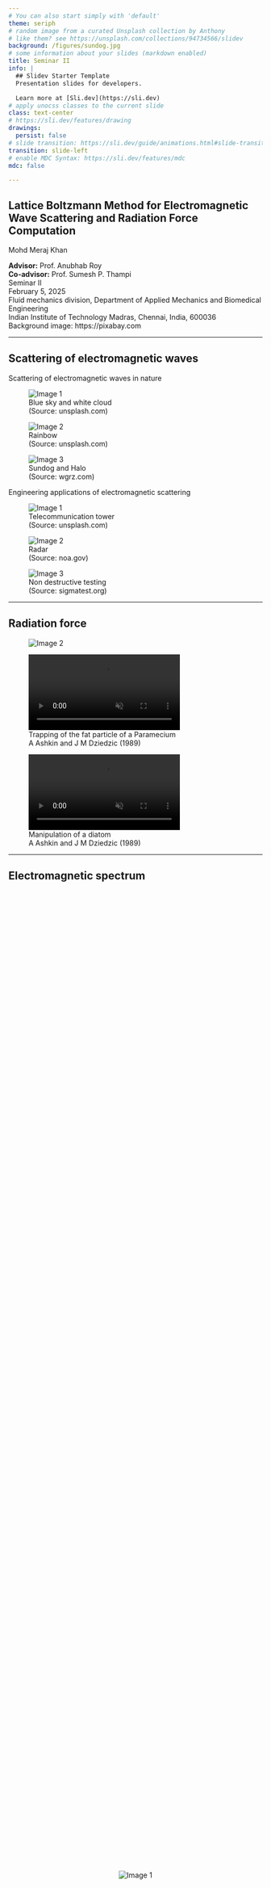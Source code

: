 ```yaml
---
# You can also start simply with 'default'
theme: seriph
# random image from a curated Unsplash collection by Anthony
# like them? see https://unsplash.com/collections/94734566/slidev
background: /figures/sundog.jpg
# some information about your slides (markdown enabled)
title: Seminar II
info: |
  ## Slidev Starter Template
  Presentation slides for developers.

  Learn more at [Sli.dev](https://sli.dev)
# apply unocss classes to the current slide
class: text-center
# https://sli.dev/features/drawing
drawings:
  persist: false
# slide transition: https://sli.dev/guide/animations.html#slide-transitions
transition: slide-left
# enable MDC Syntax: https://sli.dev/features/mdc
mdc: false

---
```


## Lattice Boltzmann Method for Electromagnetic Wave Scattering and Radiation Force Computation

Mohd Meraj Khan

<div class="text-3.5 mt-10">
  <b>Advisor:</b> Prof. Anubhab Roy <br>
  <b>Co-advisor:</b> Prof. Sumesh P. Thampi
</div>

<div class="mt-5 py-1" >
  Seminar II <br>
  February 5, 2025
</div>

<div class="flex items-center justify-center mt-10">
  <img src="/figures/IITM_Logo.png" alt="" class="h-20 w-20">
</div>

<div class="text-3 mt-10">
  Fluid mechanics division, Department of Applied Mechanics and Biomedical Engineering <br>
  Indian Institute of Technology Madras, Chennai, India, 600036
</div>


<div class="abs-br m-1.5 text-2">
  Background image: https://pixabay.com
</div>

<!--
The last comment block of each slide will be treated as slide notes. It will be visible and editable in Presenter Mode along with the slide. [Read more in the docs](https://sli.dev/guide/syntax.html#notes)
-->

---

## Scattering of electromagnetic waves


<div v-click="1" class="text-center mt-5">
Scattering of electromagnetic waves in nature
</div>


<div v-click="1" class="grid grid-cols-3 gap-15 mt-3">
  <figure class="text-center">
    <img src="/figures/scattering/sky_unsplash.jpg" alt="Image 1" class="w-full h-auto">
    <figcaption class="text-3 mt-2">
      Blue sky and white cloud
      <div class="text-2">(Source: unsplash.com)</div>
    </figcaption>
  </figure>
  
  <figure class="text-center">
    <img src="/figures/scattering/rainbow_unsplash.jpg" alt="Image 2" class="w-full h-auto">
    <figcaption class="text-3 mt-2">
      Rainbow
      <div class="text-2">(Source: unsplash.com)</div>
    </figcaption>
  </figure>
  
  <figure class="text-center">
    <img src="/figures/scattering/halo_wgrz.com.png" alt="Image 3" class="w-full h-auto">
    <figcaption class="text-3 mt-2">
      Sundog and Halo
      <div class="text-2">(Source: wgrz.com)</div>
    </figcaption>
  </figure>
  
</div>


<div v-click="2" class="text-center mt-5">
Engineering applications of electromagnetic scattering
</div>


<div v-click="2" class="grid grid-cols-3 gap-15 mt-3">
  <figure class="text-center">
    <img src="/figures/scattering/tower_unsplash.jpg" alt="Image 1" class="w-full h-auto">
    <figcaption class="text-3 mt-2">
      Telecommunication tower
      <div class="text-2">(Source: unsplash.com)</div>
    </figcaption>
  </figure>
  
  <figure class="text-center">
    <img src="/figures/scattering/radar_noaa.gov.jpg" alt="Image 2" class="w-full h-auto">
    <figcaption class="text-3 mt-2">
      Radar
      <div class="text-2">(Source: noa.gov)</div>
    </figcaption>
  </figure>
  
  <figure class="text-center">
    <img src="/figures/scattering/NDT_sigmatest.org.jpg" alt="Image 3" class="w-full h-auto">
    <figcaption class="text-3 mt-2">
      Non destructive testing
      <div class="text-2">(Source: sigmatest.org)</div>
    </figcaption>
  </figure>
  
</div>


---

## Radiation force


<v-drag pos="852,15,94,_">
<figure class="text-center">
  <img src="/figures/rad_force/paramecium.png" alt="Image 2" class="w-full h-auto">
</figure>
</v-drag>



<!-- <div class="relative w-full mt-0"> -->

<!-- <div v-click.hide="3" class="absolute grid grid-cols-2 gap-15 mt-3 place-items-center transition-opacity duration-100 opacity-100">
  <figure v-click="1"  class="text-center">
    <img src="/figures/rad_force/comet_tail_forbes.com.gif" alt="Image 1" class="w-full h-auto">
    <figcaption class="text-3 mt-2">
      Comet tail
      <div class="text-2">(Source: forbes.com)</div>
    </figcaption>
  </figure>
  
  <figure v-click="2"  class="text-center">
    <img src="/figures/rad_force/IKAROS_solar_sail_wikimedia.jpg" alt="Image 2" class="w-full h-auto">
    <figcaption class="text-3 mt-2">
      IKAROS solar sail
      <div class="text-2">(Source: wikimedia.org)</div>
    </figcaption>
  </figure>
</div> -->




<div class=" grid grid-cols-2 gap-15 mt-15">
  <figure class="text-center">
    <video autoplay loop muted class="w-full h-auto">
      <source src="/figures/rad_force/Particl_Trapping_Nobel_2018.mp4" type="video/mp4">
      Your browser does not support the video tag.
    </video>
    <figcaption class="text-3 mt-2">
      Trapping of the fat particle of a Paramecium
      <div class="text-2"> A Ashkin and J M Dziedzic (1989)</div>
    </figcaption>
  </figure>
  
  <figure class="text-center">
    <video autoplay loop muted class="w-full h-auto">
      <source src="/figures/rad_force/Particl_Manipulation_Nobel_2018.mp4" type="video/mp4">
      Your browser does not support the video tag.
    </video>
    <figcaption class="text-3 mt-2">
      Manipulation of a diatom
      <div class="text-2"> A Ashkin and J M Dziedzic (1989)</div>
    </figcaption>
  </figure>
</div>

<!--
</div>
-->

---





## Electromagnetic spectrum

<div style="height: 100%; display: flex; align-items: center; justify-content: center;">
    <img src="/figures/EM_Spectrum_Properties_edit.svg" alt="Image 1" style="max-height: 100%; width: auto;">
</div>


<div class="abs-br m-1 text-2">
  Image source: wikipedia
</div>

---
layout: default
---

## Scattering regimes

<div style="display: flex; justify-content: center; text-align: center;">
    <img src="/figures/scattering_Schematic.svg" alt="Image 1">
</div>


<div class="grid grid-cols-3 gap-4 items-center">

<div v-click style="display: flex; flex-direction: column; justify-content: center; align-items: center; text-align: center;">

$$ \frac{a}{\lambda} \ll 1$$
<span>Rayleigh regime</span>
</div>


<div v-click style="display: flex; flex-direction: column; justify-content: center; align-items: center; text-align: center;">

$$ \frac{a}{\lambda} \sim 1$$
<span>Mie regime</span>
</div>

<div v-click style="display: flex; flex-direction: column; justify-content: center; align-items: center; text-align: center;">

$$ \frac{a}{\lambda} \gg 1$$
<span>Geometric optics regime</span>
</div>
</div>

---

# 

---
layout: two-cols
layoutClass: gap-16
---

## Governing equations



<div h-3 />



<div v-click>
Maxwell's equations in matter
$$
\begin{aligned}
\nabla \cdot \vec{D} &= \rho \\[1.0em]
\nabla \cdot \vec{B} &= 0 \\[1.0em]
\nabla \times \vec{E} &= -\frac{\partial\vec{B}}{\partial t} \\[1.0em]
\nabla \times \vec{H} &= \vec{J} + \frac{\partial\vec{D}}{\partial t}
\end{aligned}
$$
</div>

<div h-5 />

<div v-click>
For linear media
$$
\vec{E} = \frac{\vec{D}}{\varepsilon}  \hspace{10pt} \textcolor{gray}{and} \hspace{10pt} \vec{H} = \frac{\vec{B}}{\mu} 
$$

</div>


::right::



<div v-click class="mt-17">
Boundary conditions at the interface of two media
$$
\begin{aligned}
\hat{n} \cdot ( \vec{D}_{2} - \vec{D}_{1} ) &= \sigma \\[1.0em]
\hat{n} \times ( \vec{E}_{2} - \vec{E}_{1} ) &= 0 \\[1.0em]
\hat{n} \cdot \left( B_{2} -  B_{1} \right) &= 0 \\[1.0em]
\hat{n} \times ( \vec{H_2} - \vec{H_1}) &= \vec{K} \\[1.0em]
\end{aligned}
$$

</div>




---
layout: two-cols-header
layoutClass: gap-10
---

## Lattice Boltzmann method

::left::

<div class="mt-0">
  <img src="/figures/LBM_scale.png" alt="Image 1" class="h-auto">
</div>





::right::

<div v-click="1" class="mt-0 text-3">
Distribution function (Particle population)
$$
f (\vec{x}, \vec{c}, t)
$$
</div>


<div v-click="2" class="mt-0 text-3">
Lattice Boltzmann equation
$$
\begin{aligned}
f_i (\vec{x} + \vec{c}_i \Delta t, t + \Delta t) &= f_i (\vec{x}, t) + \Omega_i (\vec{x}, t) \\[1.0em]
\end{aligned}
$$
</div>


<div v-click="4" class="mt-0 text-3">
$$
\begin{aligned}
\Omega_i (\vec{x}, t) &= - \frac{f_i (\vec{x}, t) - f_i^{eq} (\vec{x}, t)}{\tau} \Delta t \\[1.0em]
\end{aligned}
$$
</div>


<div v-click="5" class="mt-0 text-3">
$$
\begin{aligned}
f_i (\vec{x} + \vec{c}_i \Delta t, t + \Delta t) &= \left( 1 - \frac{\Delta t}{\tau} \right) f_i (\vec{x}, t) + \frac{\Delta t}{\tau} f_i^{eq} (\vec{x}, t)  \\[1.0em]
\end{aligned}
$$
</div>

<div v-click="6" class="mt-0 text-3">
Macroscopic quantity
$$
\Sigma_{i} f_i (\vec{x}, t)
$$
</div>




<v-drag v-click="3" pos="824,165,117,_">
  <div text-center text-3 border border-main rounded>
    Collision operator
  </div>
</v-drag>


<v-drag-arrow v-click="3" pos="854,189,-34,31" op70 />


<v-drag v-click="4" v-click.hide="5" pos="647,337,164,_">
  <div text-center text-3 border border-main rounded>
    BGK collision operator
  </div>
</v-drag>




<div class="abs-br m-1 text-2">
  Timm Kruger (2017)
</div>

---
layout: two-cols-header
layoutClass: gap-10
---

## Lattice Boltzmann method


::left::

<div class="flex justify-between items-center">
  <div class="text-center mr-5 ml-9">
    Post collision
  </div>
  <div class="text-center ml-5 mr-9">
    Pre collision
  </div>
</div>


<figure class="text-center item-center my-5">
  <img src="/figures/LBM_Kruger.png" alt="Image 1" class="h-auto">
</figure>



<v-drag pos="6,395,282,_">
<div v-click="1" class="text-3 text-left">
$$
f_i^* (\vec{x}, t) = f_i (\vec{x}, t) + \frac{\Delta t}{\tau} \left[f_i^{eq} (\vec{x}, t) - f_i (\vec{x}, t) \right]
$$
</div>
</v-drag>

<v-drag pos="306,369,198,_">
<div v-click="2"  class="text-3 text-left">
$$
f_i (\vec{x} + \vec{c}_i \Delta t, t + \Delta t) = f_i^* (\vec{x}, t)
$$
</div>
</v-drag>



<div class="abs-bl m-1 text-2">
  Timm Kruger (2017)
</div>


::right::

  
<figure v-click="3" class="text-center item-center">
  <video autoplay loop muted class="w-full h-auto">
    <source src="/figures/rad_force/lattice_boltzmann.mp4" type="video/mp4">
    Your browser does not support the video tag.
  </video>
</figure>

---
layout: two-cols-header
layoutClass: gap-10
---

## Lattice Boltzmann method for electrodynamics

::left::





<div v-click class="text-3">
Lattice Boltzmann equation
$$
\begin{aligned}
\vec{e}_{i}(\vec{x} + \vec{c}_i\Delta t, t + \Delta t) = \left(1 - \frac{\Delta t}{\tau} \right) \vec{e}_{i}(\vec{x} ,t) + \frac{\Delta t}{\tau} \vec{e}_{i}^{eq}(\vec{x} ,t) \\[1.0em]
\vec{h}_{i}(\vec{x} + \vec{c}_i\Delta t, t + \Delta t) = \left(1 - \frac{\Delta t}{\tau} \right) \vec{h}_{i}(\vec{x} ,t) + \frac{\Delta t}{\tau} \vec{h}_{i}^{eq}(\vec{x} ,t)
\end{aligned}
$$
</div>

<div h-5 />

<div v-click class="text-3">
$$
\Delta t = 1 \hspace{10pt} \textcolor{grey}{and} \hspace{10pt} \tau = \frac{1}{2}
$$

</div>

<div h-5 />

<div v-click class="text-3">
$$
\begin{aligned}
\vec{e}_{i}(\vec{x} + \vec{c}_i, t + 1) =  2 \vec{e}_{i}^{eq}(\vec{x} ,t) - \vec{e}_{i}(\vec{x} ,t) \\[1.0em]
\vec{h}_{i}(\vec{x} + \vec{c}_i, t + 1) =  2 \vec{h}_{i}^{eq}(\vec{x} ,t) - \vec{h}_{i}(\vec{x} ,t)
\end{aligned}
$$
</div>


<div v-click class="mt-1 text-3">
Macroscopic fields
$$
\begin{aligned}
\vec{E} (\vec{x}, t) = \frac{\sum_i \vec{e_i}  (\vec{x}, t)}{\varepsilon_r} \hspace{10pt} \textcolor{grey}{and} \hspace{10pt} \vec{H} (\vec{x}, t) =  \frac{\sum_i \vec{h_i}  (\vec{x}, t)}{\mu_r}   
\end{aligned}
$$

</div>


::right::



<div v-click class="mt-1 text-3">
Equilibrium distribution functions
$$
\begin{aligned}
\vec{e}_i^{eq} = 
    \begin{cases}
      \frac{1}{6}\Big(\vec{E} -   \vec{c}_i \times \vec{H} \Big) & \text{if $i \neq 0$}\\
      (\varepsilon_{r} - 1 ) \vec{E} & \text{if $i = 0$}
    \end{cases} \\[2.0em]
\vec{h}_i^{eq} = 
    \begin{cases}
      \frac{1}{6}\Big(\vec{H} +  \vec{c}_i \times \vec{E} \Big) & \text{if $i \neq 0$}\\
      (\mu_{r} - 1 ) \vec{H} & \text{if $i = 0$}
    \end{cases}  
\end{aligned}
$$

</div>



<div v-click class="mt-1 text-3">
Chapman-Enskog expansion
$$
\begin{aligned}
\nabla \times \vec{E} = - 3 \mu_r \frac{\partial \vec{H}}{\partial t} \hspace{10pt} \textcolor{grey}{and} \hspace{10pt}
\nabla \times \vec{H} =  3 \varepsilon_r \frac{\partial \vec{E}}{\partial t}  
\end{aligned}
$$

</div>


<div v-click class="mt-1 text-3">
Initilization
$$
\begin{aligned}
\nabla \cdot \vec{E} = 0 \hspace{10pt} \textcolor{grey}{and} \hspace{10pt} \nabla \cdot \vec{H} =  0 
\end{aligned}
$$

</div>


<div v-click class="mt-1 text-3">
Wave velocity
$$
\begin{aligned}
v = \frac{1}{3 \sqrt{\mu_r \varepsilon_r}}
\end{aligned}
$$

</div>




<div class="abs-bl m-1 text-2">
  Hauser and Verhey (2017)
</div>

---


## Research objectives



<div class="flex flex-col items-start justify-center h-3/4 text-5 space-y-3">
  <div class="opacity-100">
    1. Explore the Lattice Boltzmann Method (LBM) for scattering of electromagnetic (EM) waves and radiation force calculations on 2D curved geometries.
  </div>
  
  <div class="opacity-100">
    2. Establish the LBM as a numerical method for scattering of EM waves.
  </div>

  <div class="opacity-100">
    3. Investigate the LBM for composite materials and determine the radiation force on composite cylinders.
  </div>
</div>


---


## Research focus



<div class="flex flex-col items-start justify-center h-3/4 text-5 space-y-3">
  <div class="opacity-100">
    1. Explore the Lattice Boltzmann Method (LBM) for scattering of electromagnetic (EM) waves and radiation force calculations on 2D curved geometries.
  </div>
  
  <div class="opacity-20">
    2. Establish the LBM as a numerical method for scattering of EM waves.
  </div>

  <div class="opacity-20">
    3. Investigate the LBM for composite materials and determine the radiation force on composite cylinders.
  </div>
</div>


---

## Circular conducting cylinder

Scattering width and radiation force


<div class="grid grid-cols-3 place-items-center gap-3 mt-3">
  <figure class="text-center">
    <img src="/figures/JAP/PEC_Es_2D_2_column.svg" alt="Image 1" class="w-full h-auto">
  </figure>
  
  <figure v-click="1"  class="text-center">
    <img src="/figures/JAP/RCS_PEC.svg" alt="Image 2" class="w-full h-auto">
  </figure>
  
  <figure v-click="2"  class="text-center">
    <img src="/figures/JAP/FxPEC.svg" alt="Image 3" class="w-full h-auto">
  </figure>
  
</div>


<v-drag pos="661,102,129,_">
<div v-click="1"  class="text-3 text-left">
$$
\sigma = \lim_{r \to \infty} 2 \pi r \frac{| \vec{E}^S|^2}{| \vec{E}^I|^2}
$$
</div>
</v-drag>


<v-drag pos="629,412,355,_">
<div v-click="2"  class="text-3 text-left">
$$
\langle \mathbb{T} \rangle = \frac{1}{2} \Re \left[ \varepsilon_0  {\bf E}  {\bf E}^* + \mu_0 {\bf H}  {\bf H}^*- \frac{1}{2}  \left( \varepsilon_0 |{\bf E}|^2 + \mu_0 |{\bf H}|^2 \right) \mathbb{I} \right]
$$
</div>
</v-drag>


<v-drag pos="715,468,184,_">
<div v-click="2"  class="text-3 text-left">
$$
\langle {\bf F} \rangle = \oint \langle \mathbb{T} \rangle \cdot  {\bf \hat{n}} dl
$$
</div>
</v-drag>

<div class="abs-bl m-1 text-2">
  C.A. Balanis (2012), M.I. Mishchenko and L. D. Travis (2002)
</div>




---

## Corrugated elliptical conducting cylinder

<div class="flex flex-col gap-10 place-items-center">
  <figure class="text-center mt-5">
    <img src="/figures/JAP/corrugatedSnap.svg" alt="Image 1" class="w-auto h-auto">
  </figure>

  <figure class="text-center">
    <img src="/figures/JAP/corrugatedPEC.svg" alt="Image 2" class="w-3/4 h-auto">
  </figure>
</div>


<v-drag pos="581,440,105,_">
  <div text-center text-3 border border-main rounded>
    F.G. Mitri (2019)
  </div>
</v-drag>

---

## Circular dielectric cylinder

Scattering width

<div class="text-center">
Fixed dielectric constant
</div>


<div class="grid grid-cols-3 gap-3 mt-0">
  <figure class="text-center">
    <img src="/figures/JAP/RCS_Rayleigh_er_2.svg" alt="Image 1" class="w-full h-auto">
  </figure>
  
  <figure class="text-center">
    <img src="/figures/JAP/RCS_Mie_er_2.svg" alt="Image 2" class="w-full h-auto">
  </figure>
  
  <figure class="text-center">
    <img src="/figures/JAP/RCS_GO_er_2.svg" alt="Image 3" class="w-full h-auto">
  </figure>
  
</div>


<div v-click="1" class="text-center mt-5">
Fixed size
</div>


<div v-click="1" class="grid grid-cols-2 gap-3 mt-3 place-items-center">
  <figure class="text-center">
    <img src="/figures/JAP/BRCS_ratio_0.5.svg" alt="Image 1" class="w-7/8 h-auto">
  </figure>
  
  <figure class="text-center">
    <img src="/figures/JAP/MRCS_ratio_0.5.svg" alt="Image 2" class="w-7/8 h-auto">
  </figure>
  
</div>



<v-drag pos="673,27,315,_">
  <figure class="text-center">
    <img src="/figures/JAP/legend.png" alt="Image 1" class="w-7/8 h-auto">
  </figure>
</v-drag>

---

Radiation force

<div class="grid grid-cols-3 gap-6">
  <figure v-click class="text-center">
    <img src="/figures/FxDielRayleigh.svg" alt="Image 1" class="w-full h-auto">
    <figcaption class="text-3 mt-2">
      Rayleigh regime
    </figcaption>
  </figure>
  
  <figure v-click class="text-center">
    <img src="/figures/FxDielMie.svg" alt="Image 2" class="w-full h-auto">
    <figcaption class="text-3 mt-2">
      Mie regime
    </figcaption>
  </figure>
  
  <figure v-click class="text-center">
    <img src="/figures/FxDielGO.svg" alt="Image 3" class="w-full h-auto">
    <figcaption class="text-3 mt-2">
      Geometrical optics regime
    </figcaption>
  </figure>
  
</div>


<div v-click class="text-3 mt-10">

| $a / \lambda$  | $\varepsilon_r$ | $a / \Delta x$ | $\lambda / \Delta x$ (within scatterer) | Time (seconds) | $\%$ Error |
|:--------------:|:---------------:|:--------------:|:---------------------------------------:|:--------------:|:----------:|
| 1.0            | 2               | 15             | <span v-mark.circle.red="5">10</span> | 0.98           | <span v-mark.circle.red="6">4.33</span> |
| 1.0            | 4               | 20             | <span v-mark.circle.red="5">10</span> | 2.53           | <span v-mark.circle.red="6">3.20</span> |
| 0.9            | 9               | 30             | <span v-mark.circle.red="5">11</span> | 10.41          | <span v-mark.circle.red="6">5.19</span> |

</div>

---

Resonance peak


<div class="grid grid-cols-3 gap-6">
  <figure class="text-center">
    <img src="/figures/FxMie_er4.svg" alt="Image 1" class="w-full h-auto">
  </figure>
  
  <figure v-click="1" class="text-center">
    <img src="/figures/Fx_Mie_err.svg" alt="Image 2" class="w-full h-auto">
  </figure>
  
  <figure v-click="2" class="text-center">
    <img src="/figures/Fx_Mie_peaks_0.95.svg" alt="Image 3" class="w-full h-auto">
  </figure>
  
</div>




<div v-click="3" class="relative w-full mt-10">
 
  <div v-click="3" v-click.hide="4" class="absolute inset-0 grid grid-cols-3 gap-6 place-items-center transition-opacity duration-500 opacity-100">
    <figure class="text-center">
      <img src="/figures/trac91_er_4_avg.svg" alt="Image 1" class="w-full h-auto">
    </figure>
    <figure class="text-center">
      <img src="/figures/trac93_er_4_avg.svg" alt="Image 2" class="w-full h-auto">
    </figure>
    <figure class="text-center">
      <img src="/figures/trac95_er_4_avg.svg" alt="Image 3" class="w-full h-auto">
    </figure>
  </div>

  <!-- Second group of images -->
  <div v-click="4" class="absolute inset-0 grid grid-cols-2 gap-6 place-items-center transition-opacity duration-500 opacity-100">
    <figure class="text-center">
      <img src="/figures/MA_er_4.0.svg" alt="Image 4" class="w-full h-auto">
    </figure>
    <figure class="text-center">
      <img src="/figures/energy_er_4.0.svg" alt="Image 5" class="w-full h-auto">
    </figure>
  </div>
</div>


---

## Sharp edged scatterer


<div class="grid grid-cols-3 gap-0 place-items-center text-center mt-0">

  <figure class="text-center self-end">
    <img src="/figures/hexagonalEzTot.svg" alt="Image 1" class="w-full h-auto">
  </figure>
  
  <figure v-click class="text-center self-end">
    <img src="/figures/FxHexagon.svg" alt="Image 2" class="w-full h-auto">
  </figure>
  
  <figure v-click class="text-center self-end">
    <img src="/figures/UHexagon.svg" alt="Image 3" class="w-full h-auto">
  </figure>
  
</div>




<v-drag pos="210,336,591,_">
<div v-click class="text-2 mt-0">

| Code       | Number of Threads | Time (minutes) |
|:-----------:|:-----------------:|:---------------:|
| Sequential | -                 | 1.42           |
| Parallel   | 1                 | 1.67           |
| Parallel   | 2                 | 0.90           |
| Parallel   | 3                 | 0.71           |
| Parallel   | 4                 | 0.63           |

</div>
</v-drag>

---


## Multiple scatterers




<div class="grid grid-cols-3 gap-1 place-items-center text-center mt-20">

  <figure v-click class="text-center self-end">
    <img src="/figures/PEC_Multi_Particles.svg" alt="Image 1" class="w-full h-auto">
    <figcaption class="text-3">
      Perfect electric conductor
    </figcaption>
  </figure>
  
  <figure v-click class="text-center self-end">
    <img src="/figures/er5_Multi_Particles.svg" alt="Image 2" class="w-full h-auto">
    <figcaption class="text-3">
      Dielectric
    </figcaption>
  </figure>
  
  <figure v-click class="text-center self-end">
    <img src="/figures/MA_energy_multi_particles.svg" alt="Image 3" class="w-full h-auto">
    <figcaption class="text-3 mt-5">
      Energy
    </figcaption>
  </figure>
  
</div>

---

## Research objectives



<div class="flex flex-col items-start justify-center h-3/4 text-5 space-y-3">
  <div class="opacity-20">
    1. Explore the Lattice Boltzmann Method (LBM) for scattering of electromagnetic (EM) waves and radiation force calculations on 2D curved geometries.
  </div>
  
  <div class="opacity-100">
    2. Establish the LBM as a numerical method for scattering of EM waves.
  </div>

  <div class="opacity-20">
    3. Investigate the LBM for composite materials and determine the radiation force on composite cylinders.
  </div>
</div>


---

## Normal incidence at a plane wall (1 D)

<div v-click="1" class="text-center text-4 mb-1 mt-5">
  Permeability of the wall is fixed
</div>

<div v-click="1" class="grid grid-cols-2 gap-10 place-items-center">
  <figure class="text-center">
    <img src="/figures/JCP/Normal_Inc_E_er_20.svg" alt="Image 1" class="w-auto h-auto">
  </figure>
  
  <figure class="text-center">
    <img src="/figures/JCP/Normal_Inc_H_er_20.svg" alt="Image 2" class="w-auto h-auto">
  </figure>
</div>

<div v-click="2" class="text-center text-4 mt-2 mb-1">
  Permittivity of the wall is fixed
</div>

<div v-click="2" class="grid grid-cols-2 gap-10 place-items-center mt-1">
  <figure class="text-center">
    <img src="/figures/JCP/Normal_Inc_E_mur_20.svg" alt="Image 3" class="w-auto h-auto">
  </figure>
  
  <figure class="text-center">
    <img src="/figures/JCP/Normal_Inc_H_mur_20.svg" alt="Image 4" class="w-auto h-auto">
  </figure>
</div>


<v-drag pos="800,39,92,_">
<div v-click="1"  class="text-3 text-left">
$$
\lambda / \Delta x  = 20
$$
</div>
</v-drag>

---

## Circular cylinder of infinite length (2 D)

<div v-click="1" class="text-center text-4 mb-1 mt-5">
  Perfect electric conductor
</div>

<div v-click="1" class="grid grid-cols-3 gap-1 place-items-center mb-5">
  <figure class="text-center">
    <img src="/figures/JCP/RCS_PEC_Rayleigh.svg" alt="Image 1" class="w-7/8 h-auto">
  </figure>
  
  <figure class="text-center">
    <img src="/figures/JCP/RCS_PEC_Mie.svg" alt="Image 2" class="w-7/8 h-auto">
  </figure>

  <figure class="text-center">
    <img src="/figures/JCP/RCS_PEC_GO.svg" alt="Image 3" class="w-7/8 h-auto">
  </figure>
</div>



<div v-click="2" class="text-center text-4 mt-1 mb-1">
  Dielectric of dielectric constant
</div>

<div v-click="2" class="grid grid-cols-3 gap-1 place-items-center">
  <figure class="text-center">
    <img src="/figures/JCP/RCS_polar_er_2_0.1.svg" alt="Image 4" class="w-7/8 h-auto">
  </figure>
  
  <figure class="text-center">
    <img src="/figures/JCP/RCS_polar_er_2_1.0.svg" alt="Image 5" class="w-7/8 h-auto">
  </figure>

  <figure class="text-center">
    <img src="/figures/JCP/RCS_polar_er_2_10.0.svg" alt="Image 6" class="w-7/8 h-auto">
  </figure>
</div>


<v-drag pos="608,310,55,_">
<div v-click="2"  class="text-4 text-left">
$$
\varepsilon_r = 2
$$
</div>
</v-drag>


<v-drag pos="36,461,55,_">
<div v-click="2"  class="text-3 text-left">
$$
\frac{a}{\lambda} = \frac{1}{10}
$$
</div>
</v-drag>

<v-drag pos="327,455,55,_">
<div v-click="2"  class="text-3 text-left">
$$
\frac{a}{\lambda} = 1
$$
</div>
</v-drag>


<v-drag pos="624,467,55,_">
<div v-click="2"  class="text-3 text-left">
$$
\frac{a}{\lambda} = 10
$$
</div>
</v-drag>


<v-drag pos="723,33,228,_">
<div v-click="3"  class="text-3 text-left">
$$
\lambda_{inc} / \Delta x = 50
$$
</div>
</v-drag>



<v-drag pos="11,316,69,_">
<div v-click="3"  class="text-3 text-left">
$$
L/a = 20
$$
</div>
</v-drag>


<v-drag pos="259,312,95,_">
<div v-click="3"  class="text-3 text-left">
$$
L/a = 10
$$
</div>
</v-drag>


<v-drag pos="875,304,72,_">
<div v-click="3"  class="text-3 text-left">
$$
L/a = 4
$$
</div>
</v-drag>

<v-drag-arrow v-click="3" pos="909,357,-45,61"  op70 />

<v-drag-arrow v-click="3" pos="911,315,-57,-42" op70 />

<v-drag-arrow v-click="3" pos="312,356,71,44" op70 />

<v-drag-arrow v-click="3" pos="317,328,65,-59" op70 />

<v-drag-arrow v-click="3" pos="55,363,47,35" op70 />

<v-drag-arrow v-click="3" pos="56,331,49,-42" op70 />

---

Dielectric for $a / \lambda = 1$



<div v-click="1" class="grid grid-cols-2 gap-10 place-items-center mt-10">
  <figure class="text-center">
    <img src="/figures/JCP/RCS_er_2_1.svg" alt="Image 1" class="w-auto h-auto">
  </figure>
  
  <figure class="text-center">
    <img src="/figures/JCP/RCS_er_5_1.svg" alt="Image 2" class="w-auto h-auto">
  </figure>
</div>



<div v-click="1" class="grid grid-cols-2 gap-10 place-items-center mt-10">
  <figure class="text-center">
    <img src="/figures/JCP/RCS_er_10_1.svg" alt="Image 3" class="w-auto h-auto">
  </figure>
  
  <figure class="text-center">
    <img src="/figures/JCP/RCS_er_20_1.svg" alt="Image 4" class="w-auto h-auto">
  </figure>
</div>



<v-drag pos="264,76,55,_">
<div v-click="1"  class="text-3 text-left">
$$
\varepsilon_r = 2
$$
</div>
</v-drag>

<v-drag pos="724,76,55,_">
<div v-click="1"  class="text-3 text-left">
$$
\varepsilon_r = 5
$$
</div>
</v-drag>

<v-drag pos="259,295,55,_">
<div v-click="1"  class="text-3 text-left">
$$
\varepsilon_r = 10
$$
</div>
</v-drag>

<v-drag pos="725,296,55,_">
<div v-click="1"  class="text-3 text-left">
$$
\varepsilon_r = 20
$$
</div>
</v-drag>


<v-drag pos="404,29,228,_">
<div v-click="1"  class="text-3 text-left">
$$
\min \{\lambda / \Delta x \} = 50, \hspace{10pt} L/a = 10
$$
</div>
</v-drag>

---

## Sphere (3D)


<div class="grid grid-cols-2 gap-3 mt-3">
  <figure class="text-center mt-5">
    <img src="/figures/sphere.png" alt="Image 1" class="w-auto h-auto">
  </figure>
  
  <figure class="flex flex-col text-center item-center mt-30">
    <img src="/figures/RCS_PEC_sphere.svg" alt="Image 1" class="w-auto h-auto">
  </figure>
</div>


<v-drag pos="539,61,186,_">
<div  class="text-4 text-left">
$$
\sigma = \lim_{r \to \infty} 4 \pi r^2 \frac{| \vec{E}^S|^2}{| \vec{E}^I|^2}
$$
</div>
</v-drag>


<v-drag pos="467,458,72,_">
<div class="text-4 text-left">
$$
r/a = 5
$$
</div>
</v-drag>


<div class="abs-bl m-1 text-2">
  C.A. Balanis (2012)
</div>

---

## Research objectives



<div class="flex flex-col items-start justify-center h-3/4 text-5 space-y-3">
  <div class="opacity-20">
    1. Explore the Lattice Boltzmann Method (LBM) for scattering of electromagnetic (EM) waves and radiation force calculations on 2D curved geometries.
  </div>
  
  <div class="opacity-20">
    2. Establish the LBM as a numerical method for scattering of EM waves.
  </div>

  <div class="opacity-100">
    3. Investigate the LBM for composite materials and determine the radiation force on composite cylinders.
  </div>
</div>


---
layout: two-cols-header
---

## Composite cylinder

Scattering width

::left::



<figure class="text-center item-center my-5">
  <img src="/figures/Janus/JanusHalf_schematic.svg" alt="Image 1" class="w-auto h-auto">
</figure>





::right::


<v-drag pos="526,126,55,_">
<div v-click="1"  class="text-3 text-left">
$$
\varepsilon_{r_1} = 1
$$
</div>
</v-drag>


<v-drag pos="426,173,225,_">
<div v-click="1" class="mt-3">
  <figure class="text-center">
    <img src="/figures/Janus/RCS_1.svg" alt="Image 1" class="w-auto h-auto">
  </figure>
</div>
</v-drag>

<v-drag pos="822,129,55,_">
<div v-click="1"  class="text-3 text-left">
$$
\varepsilon_{r_1} = 2
$$
</div>
</v-drag>


<v-drag pos="717,175,225,_">
<div v-click="1" class="mt-3">
  <figure class="text-center">
    <img src="/figures/Janus/RCS_2.svg" alt="Image 1" class="w-auto h-auto">
  </figure>
</div>
</v-drag>


<v-drag pos="515,386,55,_">
<div v-click="1"  class="text-3 text-left">
$$
\varepsilon_{r_1} = 5
$$
</div>
</v-drag>


<v-drag pos="363,491,228,_">
<div v-click="1"  class="text-3 text-left">
$$
\min \{\lambda / \Delta x \} = 50, \hspace{10pt} L/a = 10
$$
</div>
</v-drag>


<v-drag pos="593,341,224,_">
<div v-click="1" class="mt-3">
  <figure class="text-center">
    <img src="/figures/Janus/RCS_5.svg" alt="Image 1" class="w-auto h-auto">
  </figure>
</div>
</v-drag>


<v-drag pos="780,503,168,_">
  <div text-center text-3 border border-main rounded>
    Hurd and Sachdeva (1975)
  </div>
</v-drag>

---

Radiation force and torque



<div v-click="1" class="text-center">
Analytical solution (Hurd and Sachdeva 1975)
</div>


<div v-click="1" class="grid grid-cols-3 gap-3 mt-3">
  <figure class="text-center">
    <img src="/figures/Janus/Fx_Exact_Hurd.svg" alt="Image 1" class="w-full h-auto">
  </figure>
  
  <figure class="text-center">
    <img src="/figures/Janus/Fy_Exact_Hurd.svg" alt="Image 2" class="w-full h-auto">
  </figure>
  
  <figure class="text-center">
    <img src="/figures/Janus/Tz_Exact_Hurd.svg" alt="Image 3" class="w-full h-auto">
  </figure>
</div>


<div v-click="2" class="text-center mt-5">
LBM solutions
</div>


<div v-click="2" class="grid grid-cols-3 gap-3 mt-3">
  <figure class="text-center">
    <img src="/figures/Janus/Fx_LBM_Hurd.svg" alt="Image 1" class="w-full h-auto">
  </figure>
  
  <figure class="text-center">
    <img src="/figures/Janus/Fy_LBM_Hurd.svg" alt="Image 2" class="w-full h-auto">
  </figure>
  
  <figure class="text-center">
    <img src="/figures/Janus/Tz_LBM_Hurd.svg" alt="Image 3" class="w-full h-auto">
  </figure>
  
</div>


<v-drag pos="820,17,94,_">
<figure class="text-center">
  <img src="/figures/Janus/janus.png" alt="Image 2" class="w-full h-auto">
</figure>
</v-drag>


<v-drag pos="624,24,169,_">
<div v-click="2"  class="text-3 text-left">
$$
a / \Delta x = 40,  \hspace{10pt} L/a = 4
$$
</div>
</v-drag>

---

Dielectric-dielectric

<div v-click="1" class="grid grid-cols-3 gap-2 mt-3 ml-10">
  <figure class="text-center">
    <img src="/figures/Janus/Fx_Janus_er_1.svg" alt="Image 1" class="w-full h-auto">
  </figure>
  
  <figure class="text-center">
    <img src="/figures/Janus/Fy_Janus_er_1.svg" alt="Image 2" class="w-full h-auto">
  </figure>
  
  <figure class="text-center">
    <img src="/figures/Janus/Tz_Janus_er_1.svg" alt="Image 3" class="w-full h-auto">
  </figure>
</div>

<div v-click="2" class="grid grid-cols-3 gap-2 mt-3 ml-10">
  <figure class="text-center">
    <img src="/figures/Janus/Fx_Janus_er_2.svg" alt="Image 1" class="w-full h-auto">
  </figure>
  
  <figure class="text-center">
    <img src="/figures/Janus/Fy_Janus_er_2.svg" alt="Image 2" class="w-full h-auto">
  </figure>
  
  <figure class="text-center">
    <img src="/figures/Janus/Tz_Janus_er_2.svg" alt="Image 3" class="w-full h-auto">
  </figure>
</div>

<div v-click="3" class="grid grid-cols-3 gap-2 mt-3 ml-10">
  <figure class="text-center">
    <img src="/figures/Janus/Fx_Janus_er_5.svg" alt="Image 1" class="w-full h-auto">
  </figure>
  
  <figure class="text-center">
    <img src="/figures/Janus/Fy_Janus_er_5.svg" alt="Image 2" class="w-full h-auto">
  </figure>
  
  <figure class="text-center">
    <img src="/figures/Janus/Tz_Janus_er_5.svg" alt="Image 3" class="w-full h-auto">
  </figure>
</div>


<v-drag pos="230,48,53,_">
<div v-click="1"  class="text-3 text-left">
$$
\langle \vec{F}_x \rangle
$$
</div>
</v-drag>


<v-drag pos="471,46,53,_">
<div v-click="1"  class="text-3 text-left">
$$
\langle \vec{F}_y \rangle
$$
</div>
</v-drag>


<v-drag pos="760,48,53,_">
<div v-click="1"  class="text-3 text-left">
$$
\langle \vec{T}_z \rangle
$$
</div>
</v-drag>


<v-drag pos="17,127,60,_">
<div v-click="1"  class="text-3 text-left">
$$
\varepsilon_{r_1} = 1
$$
</div>
</v-drag>


<v-drag pos="19,280,53,_">
<div v-click="2"  class="text-3 text-left">
$$
\varepsilon_{r_1} = 2
$$
</div>
</v-drag>


<v-drag pos="19,422,53,_">
<div v-click="3"  class="text-3 text-left">
$$
\varepsilon_{r_1} = 5
$$
</div>
</v-drag>


<v-drag pos="850,0,94,_">
<figure class="text-center">
  <img src="/figures/Janus/janus.png" alt="Image 2" class="w-full h-auto">
</figure>
</v-drag>


<v-drag pos="663,1,169,_">
<div v-click="1"  class="text-3 text-left">
$$
a / \Delta x = 30,  \hspace{10pt} L/a = 4
$$
</div>
</v-drag>


<v-drag pos="418,11,222,_">
<div v-click="1"  class="text-3 text-left">
4 Parallel threads, 35 secs / simulation 18281 simulations,  1 week
</div>
</v-drag>

---
class: text-4
---

## Visible research output


| Publications                                    |
|-----------------------------------------------|
| 1. Electromagnetic scattering by curved surfaces and calculation of radiation force: Lattice Boltzmann simulations <br> <span class="text-3" ><b>Mohd. Meraj Khan</b>, Sumesh P Thampi and Anubhab Roy <i> J. App. Phys. 136, 19</i> </span> |
| 2. Scattering of electromagnetic waves using lattice Boltzmann method <br> <span class="text-3" ><b>Mohd. Meraj Khan</b>, Sumesh P Thampi and Anubhab Roy <i> Under preparation for J. Comput. Phys </i> </span> |
| 3. Radiation Force and Torque on a Dielectric Janus Cylinder by Lattice Boltzmann Method <br> <span class="text-3" ><b>Mohd. Meraj Khan</b>, Sumesh P Thampi and Anubhab Roy <i> Under preparation for Phys. Rev. E </i> </span> |


---
class: text-4
---

## Visible research output




| Conferences                                    |
|-----------------------------------------------|
| 1. Attended “DSFD 2022", conducted online, and presented a talk titled ‘Lattice Boltzmann method for scattering of electromagnetic waves by curved geometries', 22-26 Aug 2022, Suzhou, China |
| 2. Attended CompFlu 2022", and presented a poster titled ‘Electromagnetic wave scattering by dielectric Janus particles', 19-21 Dec 2022, IIT Kharagpur |
| 3. Attended ISMC 2023", and presented a poster titled ‘Radiation force and torque on a dielectric Janus particle', 04-08 Sep 2023, Osaka Japan |


---

## Conclusion


gyuuo

---

## Timeline


iuiuy87y

---
layout: center
class: text-center
---

## Thank you!

<div class="m-5">
  <a href="https://github.com/mohd-meraj-khan/LBM-for-scattering" target=_blank>https://github.com/mohd-meraj-khan/LBM-for-scattering</a> 
</div>

